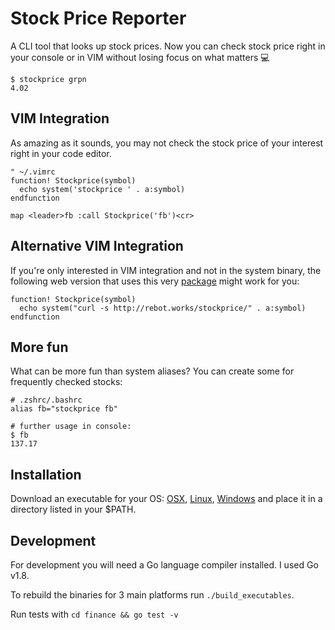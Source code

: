 # Stock Price Reporter

A CLI tool that looks up stock prices.
Now you can check stock price right in your console or in VIM without losing focus on what matters :computer:

```shell
$ stockprice grpn
4.02
```

## VIM Integration
As amazing as it sounds, you may not check the stock price of your interest right in your code editor.

```vim
" ~/.vimrc
function! Stockprice(symbol)
  echo system('stockprice ' . a:symbol)
endfunction

map <leader>fb :call Stockprice('fb')<cr>
```

## Alternative VIM Integration
If you're only interested in VIM integration and not in the system binary, the following web version that
uses this very [package](https://github.com/simsalabim/rebot.works/blob/069fdf0cb33169026b4fea83483747f9f67af23e/main.go#L6) might work for you:
```vim
function! Stockprice(symbol)
  echo system("curl -s http://rebot.works/stockprice/" . a:symbol)
endfunction
```

## More fun
What can be more fun than system aliases? You can create some for frequently checked stocks:
```shell
# .zshrc/.bashrc
alias fb="stockprice fb"

# further usage in console:
$ fb
137.17
```

## Installation

Download an executable for your OS: [OSX](https://github.com/simsalabim/stockprice/blob/master/bin/stockprice), [Linux](https://github.com/simsalabim/stockprice/blob/master/bin/stockprice-lin), [Windows](https://github.com/simsalabim/stockprice/blob/master/bin/stockprice.exe) and place it in a directory listed in your $PATH.

## Development

For development you will need a Go language compiler installed. I used Go v1.8.

To rebuild the binaries for 3 main platforms run `./build_executables`.

Run tests with `cd finance && go test -v`
